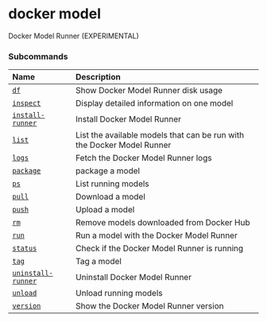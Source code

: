 # docker model

<!---MARKER_GEN_START-->
Docker Model Runner (EXPERIMENTAL)

### Subcommands

| Name                                            | Description                                                            |
|:------------------------------------------------|:-----------------------------------------------------------------------|
| [`df`](model_df.md)                             | Show Docker Model Runner disk usage                                    |
| [`inspect`](model_inspect.md)                   | Display detailed information on one model                              |
| [`install-runner`](model_install-runner.md)     | Install Docker Model Runner                                            |
| [`list`](model_list.md)                         | List the available models that can be run with the Docker Model Runner |
| [`logs`](model_logs.md)                         | Fetch the Docker Model Runner logs                                     |
| [`package`](model_package.md)                   | package a model                                                        |
| [`ps`](model_ps.md)                             | List running models                                                    |
| [`pull`](model_pull.md)                         | Download a model                                                       |
| [`push`](model_push.md)                         | Upload a model                                                         |
| [`rm`](model_rm.md)                             | Remove models downloaded from Docker Hub                               |
| [`run`](model_run.md)                           | Run a model with the Docker Model Runner                               |
| [`status`](model_status.md)                     | Check if the Docker Model Runner is running                            |
| [`tag`](model_tag.md)                           | Tag a model                                                            |
| [`uninstall-runner`](model_uninstall-runner.md) | Uninstall Docker Model Runner                                          |
| [`unload`](model_unload.md)                     | Unload running models                                                  |
| [`version`](model_version.md)                   | Show the Docker Model Runner version                                   |



<!---MARKER_GEN_END-->

